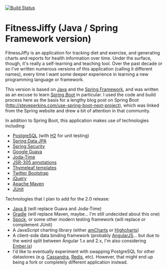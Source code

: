 [![Build Status](https://drone.io/github.com/steve-perkins/fitnessjiffy-spring/status.png)](https://drone.io/github.com/steve-perkins/fitnessjiffy-spring/latest)

FitnessJiffy (Java / Spring Framework version)
==============================================

FitnessJiffy is an application for tracking diet and exercise, and generating charts and reports for health 
information over time.  Under the surface, though, it's really a self-learning and teaching tool.  Over the past 
decade or so I've written numerous versions of this application (calling it different names), every time I 
want some deeper experience in learning a new programming language or framework.  

This version is based on [Java](http://www.oracle.com/technetwork/java/index.html) and the 
[Spring Framework](http://spring.io/), and was written as an excuse to learn 
[Spring Boot](http://projects.spring.io/spring-boot/) in particular.  I used the code and build process here as 
the basis for a lengthy blog post on Spring Boot (http://steveperkins.com/use-spring-boot-next-project), which 
was linked from the Spring website and drew a bit of attention in that community.

In addition to Spring Boot, this application makes use of technologies including:

* [PostgreSQL](http://www.postgresql.org/) (with [H2](http://www.h2database.com/html/main.html) for unit testing)
* [Spring Data JPA](http://projects.spring.io/spring-data-jpa/)
* [Spring Security](http://projects.spring.io/spring-security/)
* [Google Guava](https://code.google.com/p/guava-libraries/)
* [Joda-Time](http://www.joda.org/joda-time/)
* [JSR-305 annotations](http://findbugs.sourceforge.net/)
* [Thymeleaf templates](http://www.thymeleaf.org/)
* [Twitter Bootstrap](http://getbootstrap.com/)
* [jQuery](http://jquery.com/)
* [Apache Maven](http://maven.apache.org/)
* [JUnit](http://junit.org/)

Technologies that I plan to add for the 2.0 release:

* [Java 8](http://www.oracle.com/technetwork/java/javase/downloads/jre8-downloads-2133155.html) (will replace Guava and Joda-Time)
* [Gradle](http://www.gradle.org/) (will replace Maven, maybe... I'm still undecided about this one)
* [Spock](http://docs.spockframework.org/en/latest/), or some other modern testing framework (will replace or complement JUnit)
* A JavaScript charting library (either [amCharts](http://www.amcharts.com/) or [Highcharts](http://www.highcharts.com/))
* A client-side data binding framework (probably [AngularJS](https://angularjs.org/)... but due to the weird split between Angular 1.x and 2.x, I'm also considering [Ember.js](http://emberjs.com/))
* I'd like to eventually experiment with swapping PostgreSQL for other datastores (e.g. [Cassandra](http://cassandra.apache.org/), [Redis](http://redis.io/), etc).  However, that might end up being a fork or completely different application instead.

